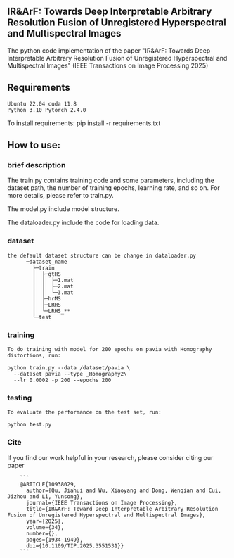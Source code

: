 ## IR&ArF: Towards Deep Interpretable Arbitrary Resolution Fusion of Unregistered Hyperspectral and Multispectral Images




The python code implementation of the paper "IR&ArF: Towards Deep Interpretable Arbitrary Resolution Fusion of Unregistered Hyperspectral and Multispectral Images" (IEEE Transactions on Image Processing 2025)

## Requirements
    Ubuntu 22.04 cuda 11.8
    Python 3.10 Pytorch 2.4.0
    
To install requirements:
        pip install -r requirements.txt

## How to use:
### brief description
The train.py contains training code and some parameters, including the dataset path, the number of training epochs, learning rate, and so on. For more details, please refer to train.py.

The model.py include model structure.

The dataloader.py include the code for loading data.

### dataset
    the default dataset structure can be change in dataloader.py
          ─dataset_name
            ├─train
            │  ├─gtHS
            │  │  ├─1.mat
            │  │  ├─2.mat
            │  │  └─3.mat
            │  ├─hrMS
            │  ├─LRHS
            │  └─LRHS_**
            └─test

### training
    To do training with model for 200 epochs on pavia with Homography distortions, run:

```
python train.py --data /dataset/pavia \
  --dataset pavia --type _Homography2\
  --lr 0.0002 -p 200 --epochs 200
```


### testing
    To evaluate the performance on the test set, run:
    
```
python test.py 
```

### Cite
  If you find our work helpful in your research, please consider citing our paper
        
        ```
        @ARTICLE{10938029,
          author={Qu, Jiahui and Wu, Xiaoyang and Dong, Wenqian and Cui, Jizhou and Li, Yunsong},
          journal={IEEE Transactions on Image Processing}, 
          title={IR&ArF: Toward Deep Interpretable Arbitrary Resolution Fusion of Unregistered Hyperspectral and Multispectral Images}, 
          year={2025},
          volume={34},
          number={},
          pages={1934-1949},
          doi={10.1109/TIP.2025.3551531}}
        ```
        

